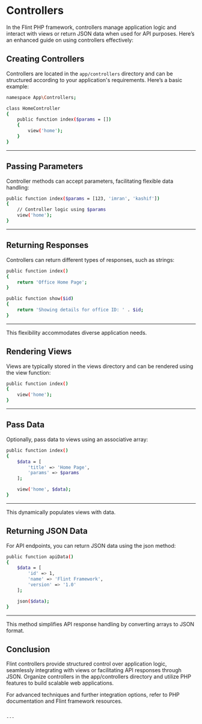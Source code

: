 
# Controllers

In the Flint PHP framework, controllers manage application logic and interact with views or return JSON data when used for API purposes. Here’s an enhanced guide on using controllers effectively:


## Creating Controllers

Controllers are located in the `app/controllers` directory and can be structured according to your application's requirements. Here’s a basic example:

```sh
namespace App\Controllers;

class HomeController
{
    public function index($params = [])
    {
        view('home');
    }
}
```

---

## Passing Parameters

Controller methods can accept parameters, facilitating flexible data handling:

```sh
public function index($params = [123, 'imran', 'kashif'])
{
    // Controller logic using $params
    view('home');
}
```

---

## Returning Responses

Controllers can return different types of responses, such as strings:

```sh
public function index()
{
    return 'Office Home Page';
}

public function show($id)
{
    return 'Showing details for office ID: ' . $id;
}
```

---
This flexibility accommodates diverse application needs.

## Rendering Views

Views are typically stored in the views directory and can be rendered using the view function:

```sh
public function index()
{
    view('home');
}
```

---

## Pass Data

Optionally, pass data to views using an associative array:

```sh
public function index()
{
    $data = [
        'title' => 'Home Page',
        'params' => $params
    ];

    view('home', $data);
}
```

---
This dynamically populates views with data.

## Returning JSON Data

For API endpoints, you can return JSON data using the json method:

```sh
public function apiData()
{
    $data = [
        'id' => 1,
        'name' => 'Flint Framework',
        'version' => '1.0'
    ];

    json($data);
}
```

---
This method simplifies API response handling by converting arrays to JSON format.

## Conclusion

Flint controllers provide structured control over application logic, seamlessly integrating with views or facilitating API responses through JSON. Organize controllers in the app/controllers directory and utilize PHP features to build scalable web applications.

For advanced techniques and further integration options, refer to PHP documentation and Flint framework resources.
```

---

